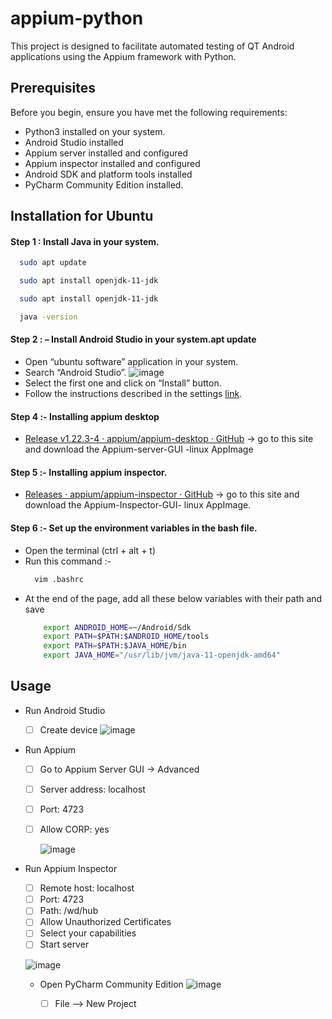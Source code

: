 # appium-python
This project is designed to facilitate automated testing of QT Android applications using the Appium framework with Python.

## Prerequisites
Before you begin, ensure you have met the following requirements:

* Python3 installed on your system.
* Android Studio installed
* Appium server installed and configured 
* Appium inspector installed and configured
* Android SDK and platform tools installed
* PyCharm Community Edition installed.

## Installation for Ubuntu
#### Step 1 : Install Java in your system.

```sh
  sudo apt update
  ```
```sh
  sudo apt install openjdk-11-jdk
  ```
```sh
  sudo apt install openjdk-11-jdk
  ```
```sh
  java -version
  ```
#### Step 2 : – Install Android Studio in your system.apt update
  * Open “ubuntu software” application in your system.
  * Search “Android Studio”.
  ![image](https://github.com/tukhik-gh/appium-python/assets/135021391/511074b8-abbc-4b43-858a-7c5fae946a42)
  * Select the first one and click on “Install” button.
  * Follow the instructions described in the settings <a href="https://aurigait.com/blog/how-to-setup-appium-in-ubuntu/">link</a>.

#### Step 4 :- Installing appium desktop 
 * <a href="https://github.com/appium/appium-desktop/releases/tag/v1.22.3-4">Release v1.22.3-4 · appium/appium-desktop · GitHub</a> -> go to this site and download the Appium-server-GUI -linux AppImage
   
#### Step 5 :- Installing appium inspector.
 * <a href="https://github.com/appium/appium-inspector/releases">Releases · appium/appium-inspector · GitHub</a> -> go to this site and download the Appium-Inspector-GUI- linux AppImage.

#### Step 6 :- Set up the environment variables in the bash file.
  * Open the terminal (ctrl + alt + t)
  * Run this command :-
    ```sh
      vim .bashrc
      ```
  * At the end of the page, add all these below variables with their path and save
    ```sh
        export ANDROID_HOME=~/Android/Sdk
        export PATH=$PATH:$ANDROID_HOME/tools
        export PATH=$PATH:$JAVA_HOME/bin
        export JAVA_HOME="/usr/lib/jvm/java-11-openjdk-amd64"
      ```


## Usage
* Run Android Studio
    - [ ]  Create device
          ![image](https://github.com/tukhik-gh/appium-python/assets/135021391/ca159520-495b-49d5-881f-bd9b069fe8eb)
* Run Appium
    - [ ] Go to Appium Server GUI -> Advanced
    - [ ] Server address: localhost
    - [ ] Port: 4723
    - [ ] Allow CORP: yes
          
       ![image](https://github.com/tukhik-gh/appium-python/assets/135021391/4778b9b0-ae09-4785-a0fb-219ce6c82285)

* Run Appium Inspector
    - [ ] Remote host: localhost
    - [ ] Port: 4723
    - [ ] Path: /wd/hub
    - [ ] Allow Unauthorized Certificates
    - [ ] Select your capabilities
    - [ ] Start server
          
  ![image](https://github.com/tukhik-gh/appium-python/assets/135021391/c093fb3f-72df-4321-aeed-ebc1b5478d3d)

  * Open PyCharm Community Edition
    ![image](https://github.com/tukhik-gh/appium-python/assets/135021391/d440ce49-d4cf-4678-8aca-769b55e17d96)

      - [ ] File --> New Project
  




